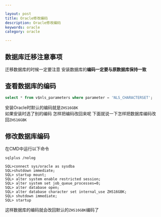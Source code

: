 ```yaml
---

layout: post
title: Oracle修改编码
description: Oracle修改编码
keywords: oracle
category: oracle

---
```


## 数据库迁移注意事项

迁移数据库的时候一定要注意 安装数据库的**编码一定要与原数据库保持一致**

## 查看数据库的编码

```sql
select * from v$nls_parameters where parameter = 'NLS_CHARACTERSET';
```

安装Oracle时默认的编码就是`ZHS16GBK`  
如果安装时选了别的编码  怎样把编码改回来呢
下面就说一下怎样把数据库编码改回`ZHS16GBK`

## 修改数据库编码

在CMD中运行以下命令

```
sqlplus /nolog 

SQL>connect sys/oracle as sysdba
SQL>shutdown immediate;
SQL> startup mount;
SQL> alter system enable restricted session;
SQL> alter system set job_queue_processes=0;
SQL> alter database open;
SQL> alter database character set internal_use ZHS16GBK;
SQL> shutdown immediate;
SQL> startup
```

这样数据库的编码就会改回默认的`ZHS16GBK`编码了